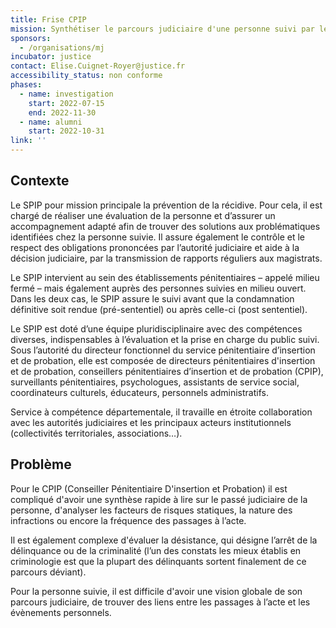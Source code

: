 ```yaml
---
title: Frise CPIP
mission: Synthétiser le parcours judiciaire d'une personne suivi par le SPIP (Service Pénitenciaire d'Insertion et Probation)
sponsors:
  - /organisations/mj
incubator: justice
contact: Elise.Cuignet-Royer@justice.fr
accessibility_status: non conforme
phases:
  - name: investigation
    start: 2022-07-15
    end: 2022-11-30
  - name: alumni
    start: 2022-10-31
link: ''
---
```

## Contexte

Le SPIP pour mission principale la prévention de la récidive. Pour cela, il est chargé de réaliser une évaluation de la personne et d’assurer un accompagnement adapté afin de trouver des solutions aux problématiques identifiées chez la personne suivie. Il assure également le contrôle et le respect des obligations prononcées par l’autorité judiciaire et aide à la décision judiciaire, par la transmission de rapports réguliers aux magistrats.

Le SPIP intervient au sein des établissements pénitentiaires – appelé milieu fermé – mais également auprès des personnes suivies en milieu ouvert. Dans les deux cas, le SPIP assure le suivi avant que la condamnation définitive soit rendue (pré-sententiel) ou après celle-ci (post sententiel).

Le SPIP est doté d’une équipe pluridisciplinaire avec des compétences diverses, indispensables à l’évaluation et la prise en charge du public suivi. Sous l’autorité du directeur fonctionnel du service pénitentiaire d’insertion et de probation, elle est composée de directeurs pénitentiaires d'insertion et de probation, conseillers pénitentiaires d’insertion et de probation (CPIP), surveillants pénitentiaires, psychologues, assistants de service social, coordinateurs culturels, éducateurs, personnels administratifs.

Service à compétence départementale, il travaille en étroite collaboration avec les autorités judiciaires et les principaux acteurs institutionnels (collectivités territoriales, associations…).

## Problème

Pour le CPIP (Conseiller Pénitentiaire D'insertion et Probation) il est compliqué d'avoir une synthèse rapide à lire sur le passé judiciaire de la personne, d'analyser les facteurs de risques statiques, la nature des infractions ou encore la fréquence des passages à l’acte.

Il est également complexe d'évaluer la désistance, qui désigne l’arrêt de la délinquance ou de la criminalité (l’un des constats les mieux établis en criminologie est que la plupart des délinquants sortent finalement de ce parcours déviant).

Pour la personne suivie, il est difficile d'avoir une vision globale de son parcours judiciaire, de trouver des liens entre les passages à l’acte et les évènements personnels.
